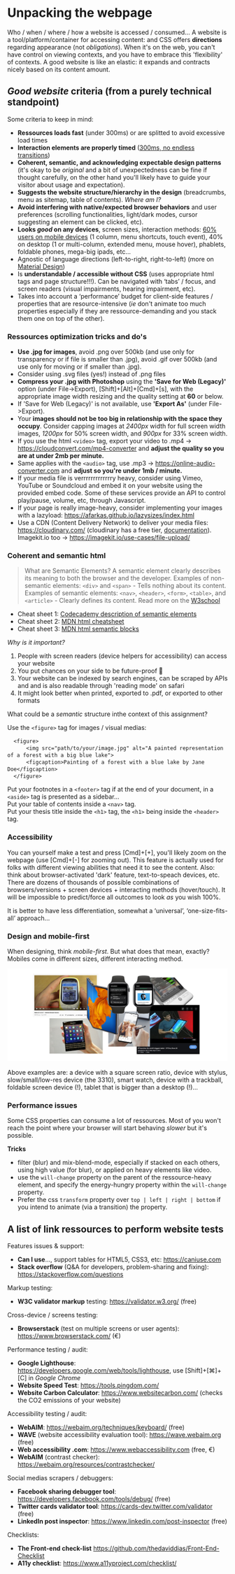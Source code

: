 # Unpacking the webpage

Who / when / where / how a website is accessed / consumed…
A website is a tool/platform/container for accessing content: and CSS offers **directions** regarding appearance (not *obligations*). When it's on the web, you can't have control on viewing contexts, and you have to embrace this 'flexibility' of contexts. A good website is like an elastic: it expands and contracts nicely based on its content amount.

## *Good website* criteria (from a purely technical standpoint)

Some criteria to keep in mind:

- **Ressources loads fast** (under 300ms) or are splitted to avoid excessive load times
- **Interaction elements are properly timed** ([300ms, no endless transitions](https://ux.stackexchange.com/questions/66604/optimal-duration-for-animating-transitions ))
- **Coherent, semantic, and acknowledging expectable design patterns** (it's okay to be *original* and a bit of unexpectedness can be fine if thought carefully, on the other hand you'll likely have to guide your visitor about usage and expectation).
- **Suggests the website structure/hierarchy in the design** (breadcrumbs, menu as sitemap, table of contents). *Where am I?*
- **Avoid interfering with native/expected browser behaviors** and user preferences (scrolling functionalities, light/dark modes, cursor suggesting an element can be clicked, etc). 
- **Looks *good* on any devices**, screen sizes, interaction methods: [60% users on mobile devices](https://gs.statcounter.com/platform-market-share/desktop-mobile-tablet) (1 column, menu shortcuts, touch event), 40% on desktop (1 or multi-column, extended menu, mouse hover), phablets, foldable phones, mega-big ipads, etc…
- Agnostic of language directions (left-to-right, right-to-left) (more on [Material Design](https://material.io/design/usability/bidirectionality.html#mirroring-layout))
- Is **understandable / accessible without CSS** (uses appropriate html tags and page structure!!!). Can be navigated with ‘tabs’ / focus, and screen readers (visual impairments, hearing impairment, etc).
- Takes into account a ‘performance’ budget for client-side features / properties that are resource-intensive (*ie* don't animate too much properties especially if they are ressource-demanding and you stack them one on top of the other).

### Ressources optimization tricks and do's

- **Use .jpg for images**, avoid .png over 500kb (and use only for transparency or if file is smaller than .jpg), avoid .gif over 500kb (and use only for moving or if smaller than .jpg).
- Consider using .svg files (yes!) instead of .png files
- **Compress your .jpg with Photoshop** using the **'Save for Web (Legacy)'** option (under File->Export), [Shift]+[Alt]+[Cmd]+[s], with the appropriate image width resizing and the quality setting at **60** or below.
- If 'Save for Web (Legacy)' is not available, use **'Export As'** (under File->Export).
- Your **images should not be too big in relationship with the space they occupy**. Consider capping images at *2400px* width for full screen width images, *1200px* for 50% screen width, and *900px* for 33% screen width.
- If you use the html `<video>` tag, export your video to .mp4 -> https://cloudconvert.com/mp4-converter and **adjust the quality so you are at under 2mb per minute.**
- Same applies with the `<audio>` tag, use .mp3 -> https://online-audio-converter.com and **adjust so you're under 1mb / minute.**
- If your media file is verrrrrrrrrrrrry heavy, consider using Vimeo, YouTube or Soundcloud and embed it on your website using the provided embed code. Some of these services provide an API to control play/pause, volume, etc, through Javascript.
- If your page is really image-heavy, consider implementing your images with a lazyload: https://afarkas.github.io/lazysizes/index.html
- Use a CDN (Content Delivery Network) to deliver your media files: https://cloudinary.com/ (cloudinary has a free tier, [documentation](https://cloudinary.com/documentation/image_optimization)). Imagekit.io too -> https://imagekit.io/use-cases/file-upload/

### Coherent and semantic html

> What are Semantic Elements? A semantic element clearly describes its meaning to both the browser and the developer. 
> Examples of non-semantic elements: `<div>` and `<span>` - Tells nothing about its content. 
> Examples of semantic elements: `<nav>`, `<header>`, `<form>`, `<table>`, and `<article>` - Clearly defines its content.
> Read more on the [W3school](https://www.w3schools.com/html/html5_semantic_elements.asp)
  
- Cheat sheet 1: [Codecademy description of semantic elements](https://www.codecademy.com/learn/learn-html/modules/learn-semantic-html/cheatsheet)
- Cheat sheet 2: [MDN html cheatsheet](https://developer.mozilla.org/en-US/docs/Learn/HTML/Cheatsheet)
- Cheat sheet 3: [MDN html semantic blocks](https://developer.mozilla.org/en-US/docs/Glossary/Semantics#semantics_in_html)
  
*Why is it important?*

1. People with screen readers (device helpers for accessibility) can access your website
2. You put chances on your side to be future-proof 🤞
3. Your website can be indexed by search engines, can be scraped by APIs and and is also readable through 'reading mode' on safari
4. It might look better when printed, exported to .pdf, or exported to other formats

What could be a *semantic* structure inthe context of this assignment?

Use the `<figure>` tag for images / visual medias:
  
```
  <figure>
      <img src="path/to/your/image.jpg" alt="A painted representation of a forest with a big blue lake">
      <figcaption>Painting of a forest with a blue lake by Jane Doe</figcaption>
  </figure>
```

Put your footnotes in a `<footer>` tag if at the end of your document, in a `<aside>` tag is presented as a sidebar...<br>
Put your table of contents inside a `<nav>` tag.<br>
Put your thesis title inside the `<h1>` tag, the `<h1>` being inside the `<header>` tag.

### Accessibility

You can yourself make a test and press [Cmd]+[+], you'll likely zoom on the webpage (use [Cmd]+[-] for zooming out). This feature is actually used for folks with different viewing abilities that need it to see the content. Also: think about browser-activated 'dark' feature, text-to-speach devices, etc. There are dozens of thousands of possible combinations of browsers/versions + screen devices + interacting methods (hover/touch). It will be impossible to predict/force all outcomes to look *as* you wish 100%.

It is better to have less differentiation, somewhat a ‘universal’, ‘one-size-fits-all’ approach…

### Design and mobile-first

When designing, think *mobile-first*. But what does that mean, exactly? Mobiles come in different sizes, different interacting method.

![... complicated](mobile-first.jpg)

Above examples are: a device with a square screen ratio, device with stylus, slow/small/low-res device (the 3310), smart watch, device with a trackball, foldable screen device (!), tablet that is bigger than a desktop (!)...

### Performance issues

Some CSS properties can consume a lot of ressources. Most of you won't reach the point where your browser will start behaving *slower* but it's possible.

**Tricks**

- filter (blur) and mix-blend-mode, especially if stacked on each others, using high value (for blur), or applied on heavy elements like video.
- use the `will-change` property on the parent of the ressource-heavy element, and specify the energy-hungry property within the `will-change` property.
- Prefer the css `transform` property over `top | left | right | bottom` if you intend to animate (via a transition) the property.



## A list of link ressources to perform website tests

Features issues & support:

- **Can I use**..., support tables for HTML5, CSS3, etc: https://caniuse.com
- **Stack overflow** (Q&A for developers, problem-sharing and fixing): https://stackoverflow.com/questions

Markup testing:

- **W3C validator markup** testing: https://validator.w3.org/ (free)

Cross-device / screens testing:

- **Browserstack** (test on multiple screens or user agents): https://www.browserstack.com/ (€)

Performance testing / audit:

- **Google Lighthouse**: https://developers.google.com/web/tools/lighthouse, use [Shift]+[⌘]+[C] in *Google Chrome*
- **Website Speed Test**: https://tools.pingdom.com/
- **Website Carbon Calculator**: https://www.websitecarbon.com/ (checks the CO2 emissions of your website)

Accessibility testing / audit:

- **WebAIM**: https://webaim.org/techniques/keyboard/ (free)
- **WAVE** (website accessibility evaluation tool): https://wave.webaim.org (free)
- **Web accessibility .com**: https://www.webaccessibility.com (free, €)
- **WebAIM** (contrast checker): https://webaim.org/resources/contrastchecker/

Social medias scrapers / debuggers:

- **Facebook sharing debugger tool**: https://developers.facebook.com/tools/debug/ (free)
- **Twitter cards validator tool**: https://cards-dev.twitter.com/validator (free)
- **LinkedIn post inspector**: https://www.linkedin.com/post-inspector (free)

Checklists:

- **The Front-end check-list** https://github.com/thedaviddias/Front-End-Checklist
- **A11y checklist**: https://www.a11yproject.com/checklist/
